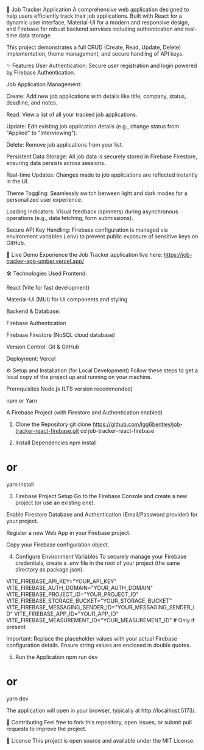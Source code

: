 🧳 Job Tracker Application
A comprehensive web application designed to help users efficiently track their job applications. Built with React for a dynamic user interface, Material-UI for a modern and responsive design, and Firebase for robust backend services including authentication and real-time data storage.

This project demonstrates a full CRUD (Create, Read, Update, Delete) implementation, theme management, and secure handling of API keys.

✨ Features
User Authentication: Secure user registration and login powered by Firebase Authentication.

Job Application Management:

Create: Add new job applications with details like title, company, status, deadline, and notes.

Read: View a list of all your tracked job applications.

Update: Edit existing job application details (e.g., change status from "Applied" to "Interviewing").

Delete: Remove job applications from your list.

Persistent Data Storage: All job data is securely stored in Firebase Firestore, ensuring data persists across sessions.

Real-time Updates: Changes made to job applications are reflected instantly in the UI.

Theme Toggling: Seamlessly switch between light and dark modes for a personalized user experience.

Loading Indicators: Visual feedback (spinners) during asynchronous operations (e.g., data fetching, form submissions).

Secure API Key Handling: Firebase configuration is managed via environment variables (.env) to prevent public exposure of sensitive keys on GitHub.

🚀 Live Demo
Experience the Job Tracker application live here:
https://job-tracker-app-umber.vercel.app/

🛠️ Technologies Used
Frontend:

React (Vite for fast development)

Material-UI (MUI) for UI components and styling

Backend & Database:

Firebase Authentication

Firebase Firestore (NoSQL cloud database)

Version Control: Git & GitHub

Deployment: Vercel

⚙️ Setup and Installation (for Local Development)
Follow these steps to get a local copy of the project up and running on your machine.

Prerequisites
Node.js (LTS version recommended)

npm or Yarn

A Firebase Project (with Firestore and Authentication enabled)

1. Clone the Repository
git clone https://github.com/lgg6bentley/job-tracker-react-firebase.git
cd job-tracker-react-firebase

2. Install Dependencies
npm install
# or
yarn install

3. Firebase Project Setup
Go to the Firebase Console and create a new project (or use an existing one).

Enable Firestore Database and Authentication (Email/Password provider) for your project.

Register a new Web App in your Firebase project.

Copy your Firebase configuration object.

4. Configure Environment Variables
To securely manage your Firebase credentials, create a .env file in the root of your project (the same directory as package.json).

VITE_FIREBASE_API_KEY="YOUR_API_KEY"
VITE_FIREBASE_AUTH_DOMAIN="YOUR_AUTH_DOMAIN"
VITE_FIREBASE_PROJECT_ID="YOUR_PROJECT_ID"
VITE_FIREBASE_STORAGE_BUCKET="YOUR_STORAGE_BUCKET"
VITE_FIREBASE_MESSAGING_SENDER_ID="YOUR_MESSAGING_SENDER_ID"
VITE_FIREBASE_APP_ID="YOUR_APP_ID"
VITE_FIREBASE_MEASUREMENT_ID="YOUR_MEASUREMENT_ID" # Only if present

Important: Replace the placeholder values with your actual Firebase configuration details. Ensure string values are enclosed in double quotes.

5. Run the Application
npm run dev
# or
yarn dev

The application will open in your browser, typically at http://localhost:5173/.

🤝 Contributing
Feel free to fork this repository, open issues, or submit pull requests to improve the project.

📄 License
This project is open source and available under the MIT License.
